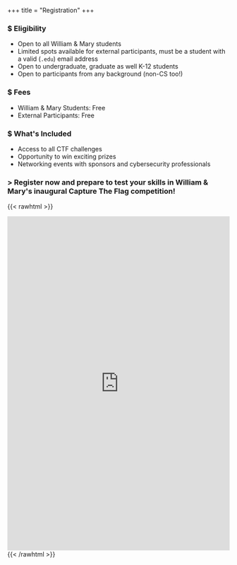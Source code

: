 +++
title = "Registration"
+++

### $ Eligibility

- Open to all William & Mary students
- Limited spots available for external participants, must be a student with a valid (`.edu`) email address
- Open to undergraduate, graduate as well K-12 students
- Open to participants from any background (non-CS too!)

### $ Fees

- William & Mary Students: Free
- External Participants: Free

### $ What's Included

- Access to all CTF challenges
- Opportunity to win exciting prizes
- Networking events with sponsors and cybersecurity professionals

### > Register now and prepare to test your skills in William & Mary's inaugural Capture The Flag competition!


{{< rawhtml >}}
<style>
.responsive-iframe-container {
    background-color: #292a2d;
    position: relative;
    padding-bottom: 150%;  /* Adjust based on your form's height */
    height: 0;
}

.responsive-iframe-container iframe {
    position: absolute;
    top: 0;
    left: 0;
    width: 100%;
    height: 100%;
    overflow: hidden;
}
</style>
<div class="responsive-iframe-container">
<iframe src="https://docs.google.com/forms/d/e/1FAIpQLSeKsZvFVAShB-BP2Lf1goWUY5z0_x79wd5Mc8R822wj7xUuKA/viewform?embedded=true" frameborder="0" marginheight="0" marginwidth="0">Loading…</iframe>
</div>
{{< /rawhtml >}}